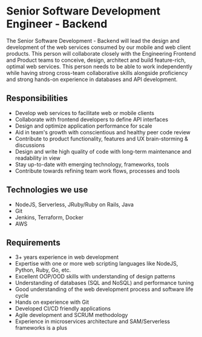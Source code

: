 # Senior Software Development Engineer - Backend

The Senior Software Development - Backend will lead the design and development of the web services consumed by our mobile and web client products. This person will collaborate closely with the Engineering Frontend and Product teams to conceive, design, architect and build feature-rich, optimal web services. This person needs to be able to work independently while having strong cross-team collaborative skills alongside proficiency and strong hands-on experience in databases and API development.

## Responsibilities

- Develop web services to facilitate web or mobile clients
- Collaborate with frontend developers to define API interfaces
- Design and optimize application performance for scale
- Aid in team's growth with conscientious and healthy peer code review
- Contribute to product functionality, features and UX brain-storming & discussions
- Design and write high quality of code with long-term maintenance and readability in view
- Stay up-to-date with emerging technology, frameworks, tools
- Contribute towards refining team work flows, processes and tools

## Technologies we use

- NodeJS, Serverless, JRuby/Ruby on Rails, Java
- Git
- Jenkins, Terraform, Docker
- AWS

## Requirements

- 3+ years experience in web development
- Expertise with one or more web scripting languages like NodeJS, Python, Ruby, Go, etc.
- Excellent OOP/OOD skills with understanding of design patterns
- Understanding of databases (SQL and NoSQL) and performance tuning
- Good understanding of the web development process and software life cycle
- Hands on experience with Git
- Developed CI/CD friendly applications
- Agile development and SCRUM methodology
- Experience in microservices architecture and SAM/Serverless frameworks is a plus
